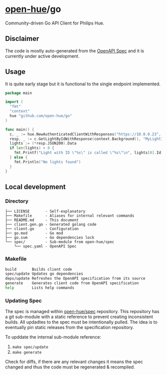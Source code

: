 # [open-hue](https://github.com/open-hue)/go

Community-driven Go API Client for Philips Hue.

## Disclaimer

The code is mostly auto-generated from the [OpenAPI Spec][spec] and it is currently under active development.

## Usage

It is quite early stage but it is functional to the single endpoint implemented.

```go
package main

import (
  "fmt"
  "context"
  hue "github.com/open-hue/go"
)

func main() {
  c, _ := hue.NewAuthenticatedClientWithResponses("https://10.0.0.23", "MyAppKey")
  resp, _ := c.GetLightByIdWithResponse(context.Background(), "MyLightID")
  lights := (*resp.JSON200).Data
  if len(lights) > 0 {
    fmt.Printf("Light with ID \"%s\" is called \"%s\"\n", lights[0].Id, lights[0].Metadata.Name)
  } else {
    fmt.Println("No lights found")
  }
}
```

## Local development

### Directory

```
├── LICENSE       - Self-explanatory
├── Makefile      - Aliases for internal relevant commands
├── README.md     - This document
├── client.gen.go - Generated golang code
├── client.go     - Configuration
├── go.mod        - Go mod
├── go.sum        - Go dependencies lock
└── spec/         - Sub-module from open-hue/spec
    └── spec.yaml - OpenAPI Spec
```

### Makefile

```sh
build       Builds client code
spec/update Updates go dependencies
deps/update Refreshes the OpenAPI specification from its source
generate    Generates client code from OpenAPI specification
help        Lists help commands
```

### Updating Spec

The spec is managed within [open-hue/spec][spec] repository. This repository has a git sub-module with a static reference to prevent creating inconsistent builds. All updadtes to the spec must be intentionally pulled. The idea is to eventually pin static releases from the specification repository.

To upddate the internal sub-module reference:

1. `make spec/update`
1. `make generate`

Check for diffs, if there are any relevant changes it means the spec changed and thus the code must be regenerated & recompiled.

[spec]: http://github.com/open-hue/spec
